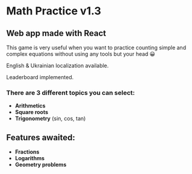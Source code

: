 # Math Practice v1.3
## Web app made with React

This game is very useful when you want to practice counting simple and complex equations without using any tools but your head 😀

English & Ukrainian localization available.

Leaderboard implemented.


### There are 3 different topics you can select:
* **Arithmetics**
* **Square roots**
* **Trigonometry** (sin, cos, tan)

## Features awaited:
* **Fractions**
* **Logarithms**
* **Geometry problems**